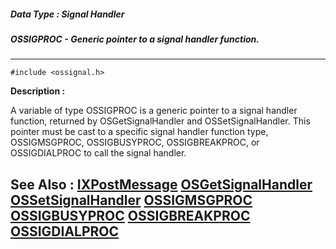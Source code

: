 ##### Data Type : Signal Handler
##### OSSIGPROC - Generic pointer to a signal handler function.
---
```
#include <ossignal.h>
```
**Description :**

A variable of type OSSIGPROC is a generic pointer to a signal handler function, 
returned by OSGetSignalHandler and OSSetSignalHandler.  This pointer must be 
cast to a specific signal handler function type, OSSIGMSGPROC, OSSIGBUSYPROC, 
OSSIGBREAKPROC, or OSSIGDIALPROC to call the signal handler.

**See Also :**
[IXPostMessage](/reference/Func/IXPostMessage)
[OSGetSignalHandler](/reference/Func/OSGetSignalHandler)
[OSSetSignalHandler](/reference/Func/OSSetSignalHandler)
[OSSIGMSGPROC](/reference/Data/OSSIGMSGPROC)
[OSSIGBUSYPROC](/reference/Data/OSSIGBUSYPROC)
[OSSIGBREAKPROC](/reference/Data/OSSIGBREAKPROC)
[OSSIGDIALPROC](/reference/Data/OSSIGDIALPROC)
---
